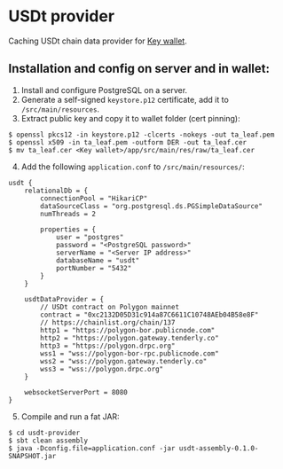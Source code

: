 # USDt provider
Caching USDt chain data provider for [Key wallet](https://github.com/Tactical-Advantage-Trading/wallet).

## Installation and config on server and in wallet:

1. Install and configure PostgreSQL on a server.
2. Generate a self-signed `keystore.p12` certificate, add it to `/src/main/resources`.
3. Extract public key and copy it to wallet folder (cert pinning):
```
$ openssl pkcs12 -in keystore.p12 -clcerts -nokeys -out ta_leaf.pem
$ openssl x509 -in ta_leaf.pem -outform DER -out ta_leaf.cer
$ mv ta_leaf.cer <Key wallet>/app/src/main/res/raw/ta_leaf.cer
```
4. Add the following `application.conf` to `/src/main/resources/`:
```
usdt {
    relationalDb = {
        connectionPool = "HikariCP"
        dataSourceClass = "org.postgresql.ds.PGSimpleDataSource"
        numThreads = 2

        properties = {
            user = "postgres"
            password = "<PostgreSQL password>"
            serverName = "<Server IP address>"
            databaseName = "usdt"
            portNumber = "5432"
        }
    }

    usdtDataProvider = {
        // USDt contract on Polygon mainnet
        contract = "0xc2132D05D31c914a87C6611C10748AEb04B58e8F"
        // https://chainlist.org/chain/137
        http1 = "https://polygon-bor.publicnode.com"
        http2 = "https://polygon.gateway.tenderly.co"
        http3 = "https://polygon.drpc.org"
        wss1 = "wss://polygon-bor-rpc.publicnode.com"
        wss2 = "wss://polygon.gateway.tenderly.co"
        wss3 = "wss://polygon.drpc.org"
    }

    websocketServerPort = 8080
}
```
5. Compile and run a fat JAR:
```
$ cd usdt-provider
$ sbt clean assembly
$ java -Dconfig.file=application.conf -jar usdt-assembly-0.1.0-SNAPSHOT.jar
```